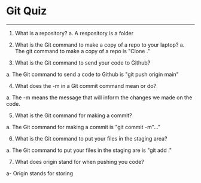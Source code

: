 # Git Quiz



---

1. What is a repository?
a. A respository is a folder

2. What is the Git command to make a copy of a repo to your laptop?
a. The git command to make a copy of a repo is "Clone ."

3. What is the Git command to send your code to Github?

a. The Git command to send a code to Github is "git push origin main"

4. What does the -m in a Git commit command mean or do?

a. The -m means the message that will inform the changes we made on the code.


5. What is the Git command for making a commit?

a. The Git command for making a commit is "git commit -m"..."

6. What is the Git command to put your files in the staging area?

a. The Git command to put your files in the staging are is "git add ."

7. What does origin stand for when pushing you code?

a- Origin stands for storing

